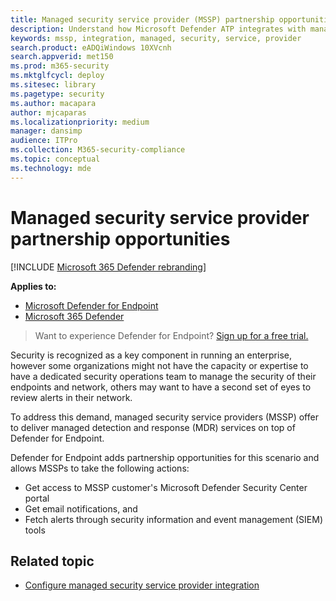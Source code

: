 ```yaml
---
title: Managed security service provider (MSSP) partnership opportunities
description: Understand how Microsoft Defender ATP integrates with managed security service providers (MSSP)
keywords: mssp, integration, managed, security, service, provider
search.product: eADQiWindows 10XVcnh
search.appverid: met150
ms.prod: m365-security
ms.mktglfcycl: deploy
ms.sitesec: library
ms.pagetype: security
ms.author: macapara
author: mjcaparas
ms.localizationpriority: medium
manager: dansimp
audience: ITPro
ms.collection: M365-security-compliance
ms.topic: conceptual
ms.technology: mde
---
```


# Managed security service provider partnership opportunities

[!INCLUDE [Microsoft 365 Defender rebranding](../../includes/microsoft-defender.md)]

**Applies to:**
- [Microsoft Defender for Endpoint](https://go.microsoft.com/fwlink/p/?linkid=2146631)
- [Microsoft 365 Defender](https://go.microsoft.com/fwlink/?linkid=2118804)


> Want to experience Defender for Endpoint? [Sign up for a free trial.](https://www.microsoft.com/microsoft-365/windows/microsoft-defender-atp?ocid=docs-mssp-support-abovefoldlink)


Security is recognized as a key component in running an enterprise, however some organizations might not have the capacity or expertise to have a dedicated security operations team to manage the security of their endpoints and network, others may want to have a second set of eyes to review alerts in their network.


To address this demand, managed security service providers (MSSP) offer to deliver managed detection and response (MDR) services on top of Defender for Endpoint. 


Defender for Endpoint adds partnership opportunities for this scenario and allows MSSPs to take the following actions:

- Get access to MSSP customer's Microsoft Defender Security Center portal
- Get email notifications, and 
- Fetch alerts through security information and event management (SIEM) tools


## Related topic
- [Configure managed security service provider integration](configure-mssp-support.md)





